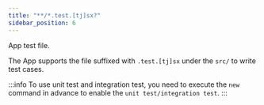```yaml
---
title: "**/*.test.[tj]sx?"
sidebar_position: 6
---
```


App test file.

The App supports the file suffixed with `.test.[tj]sx` under the `src/` to write test cases.

:::info
To use unit test and integration test, you need to execute the `new` command in advance to enable the `unit test/integration test`.
:::

